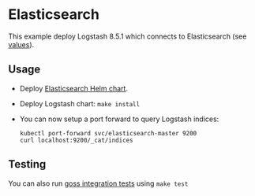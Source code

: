 <!-- SPDX-License-Identifier: Apache-2.0 -->

# Elasticsearch

This example deploy Logstash 8.5.1 which connects to Elasticsearch (see
[values][]).


## Usage

* Deploy [Elasticsearch Helm chart][].

* Deploy Logstash chart: `make install`

* You can now setup a port forward to query Logstash indices:

  ```
  kubectl port-forward svc/elasticsearch-master 9200
  curl localhost:9200/_cat/indices
  ```


## Testing

You can also run [goss integration tests][] using `make test`


[elasticsearch helm chart]: https://github.com/elastic/helm-charts/tree/main/elasticsearch/examples/default/
[goss integration tests]: https://github.com/elastic/helm-charts/tree/main/logstash/examples/elasticsearch/test/goss.yaml
[values]: https://github.com/elastic/helm-charts/tree/main/logstash/examples/elasticsearch/values.yaml
